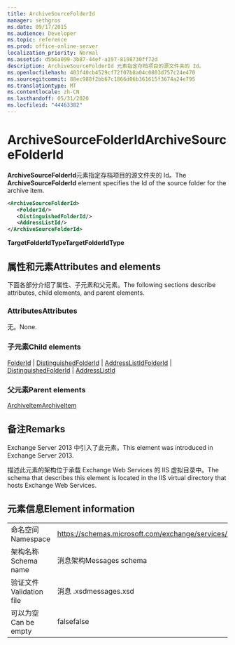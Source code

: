 ```yaml
---
title: ArchiveSourceFolderId
manager: sethgros
ms.date: 09/17/2015
ms.audience: Developer
ms.topic: reference
ms.prod: office-online-server
localization_priority: Normal
ms.assetid: d5b6a099-3b87-44ef-a197-8198730ff72d
description: ArchiveSourceFolderId 元素指定存档项目的源文件夹的 Id。
ms.openlocfilehash: 403f40cb4529cf72f07b8a04c0803d757c24e470
ms.sourcegitcommit: 88ec988f2bb67c1866d06b361615f3674a24e795
ms.translationtype: MT
ms.contentlocale: zh-CN
ms.lasthandoff: 05/31/2020
ms.locfileid: "44463382"
---
```

# <a name="archivesourcefolderid"></a><span data-ttu-id="27797-103">ArchiveSourceFolderId</span><span class="sxs-lookup"><span data-stu-id="27797-103">ArchiveSourceFolderId</span></span>

<span data-ttu-id="27797-104">**ArchiveSourceFolderId**元素指定存档项目的源文件夹的 Id。</span><span class="sxs-lookup"><span data-stu-id="27797-104">The **ArchiveSourceFolderId** element specifies the Id of the source folder for the archive item.</span></span> 
  
```XML
<ArchiveSourceFolderId>
   <FolderId/>
   <DistinguishedFolderId/>
   <AddressListId/>
</ArchiveSourceFolderId>
```

 <span data-ttu-id="27797-105">**TargetFolderIdType**</span><span class="sxs-lookup"><span data-stu-id="27797-105">**TargetFolderIdType**</span></span>
## <a name="attributes-and-elements"></a><span data-ttu-id="27797-106">属性和元素</span><span class="sxs-lookup"><span data-stu-id="27797-106">Attributes and elements</span></span>

<span data-ttu-id="27797-107">下面各部分介绍了属性、子元素和父元素。</span><span class="sxs-lookup"><span data-stu-id="27797-107">The following sections describe attributes, child elements, and parent elements.</span></span>
  
### <a name="attributes"></a><span data-ttu-id="27797-108">Attributes</span><span class="sxs-lookup"><span data-stu-id="27797-108">Attributes</span></span>

<span data-ttu-id="27797-109">无。</span><span class="sxs-lookup"><span data-stu-id="27797-109">None.</span></span>
  
### <a name="child-elements"></a><span data-ttu-id="27797-110">子元素</span><span class="sxs-lookup"><span data-stu-id="27797-110">Child elements</span></span>

<span data-ttu-id="27797-111">[FolderId](folderid.md)  | [DistinguishedFolderId](distinguishedfolderid.md)  | [AddressListId](addresslistid.md)</span><span class="sxs-lookup"><span data-stu-id="27797-111">[FolderId](folderid.md) | [DistinguishedFolderId](distinguishedfolderid.md) | [AddressListId](addresslistid.md)</span></span>
  
### <a name="parent-elements"></a><span data-ttu-id="27797-112">父元素</span><span class="sxs-lookup"><span data-stu-id="27797-112">Parent elements</span></span>

[<span data-ttu-id="27797-113">ArchiveItem</span><span class="sxs-lookup"><span data-stu-id="27797-113">ArchiveItem</span></span>](archiveitem.md)
  
## <a name="remarks"></a><span data-ttu-id="27797-114">备注</span><span class="sxs-lookup"><span data-stu-id="27797-114">Remarks</span></span>

<span data-ttu-id="27797-115">Exchange Server 2013 中引入了此元素。</span><span class="sxs-lookup"><span data-stu-id="27797-115">This element was introduced in Exchange Server 2013.</span></span>
  
<span data-ttu-id="27797-116">描述此元素的架构位于承载 Exchange Web Services 的 IIS 虚拟目录中。</span><span class="sxs-lookup"><span data-stu-id="27797-116">The schema that describes this element is located in the IIS virtual directory that hosts Exchange Web Services.</span></span>
  
## <a name="element-information"></a><span data-ttu-id="27797-117">元素信息</span><span class="sxs-lookup"><span data-stu-id="27797-117">Element information</span></span>

|||
|:-----|:-----|
|<span data-ttu-id="27797-118">命名空间</span><span class="sxs-lookup"><span data-stu-id="27797-118">Namespace</span></span>  <br/> |https://schemas.microsoft.com/exchange/services/2006/messages  <br/> |
|<span data-ttu-id="27797-119">架构名称</span><span class="sxs-lookup"><span data-stu-id="27797-119">Schema name</span></span>  <br/> |<span data-ttu-id="27797-120">消息架构</span><span class="sxs-lookup"><span data-stu-id="27797-120">Messages schema</span></span>  <br/> |
|<span data-ttu-id="27797-121">验证文件</span><span class="sxs-lookup"><span data-stu-id="27797-121">Validation file</span></span>  <br/> |<span data-ttu-id="27797-122">消息 .xsd</span><span class="sxs-lookup"><span data-stu-id="27797-122">messages.xsd</span></span>  <br/> |
|<span data-ttu-id="27797-123">可以为空</span><span class="sxs-lookup"><span data-stu-id="27797-123">Can be empty</span></span>  <br/> |<span data-ttu-id="27797-124">false</span><span class="sxs-lookup"><span data-stu-id="27797-124">false</span></span>  <br/> |
   

